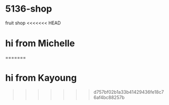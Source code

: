 # 5136-shop
fruit shop
<<<<<<< HEAD
# hi from Michelle
=======

# hi from Kayoung
  
  
>>>>>>> d757bf02b1a33b41429436fe18c76af4bc88257b
